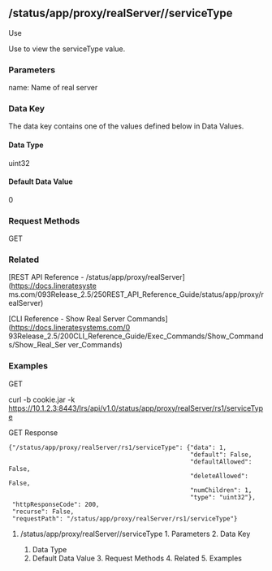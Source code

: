## /status/app/proxy/realServer/<name>/serviceType

Use

Use to view the serviceType value.

### Parameters

name: Name of real server

### Data Key

The data key contains one of the values defined below in Data Values.

#### Data Type

uint32

#### Default Data Value

0

### Request Methods

GET

### Related

[REST API Reference - /status/app/proxy/realServer](https://docs.lineratesyste
ms.com/093Release_2.5/250REST_API_Reference_Guide/status/app/proxy/realServer)

[CLI Reference - Show Real Server Commands](https://docs.lineratesystems.com/0
93Release_2.5/200CLI_Reference_Guide/Exec_Commands/Show_Commands/Show_Real_Ser
ver_Commands)

### Examples

GET

curl -b cookie.jar -k
https://10.1.2.3:8443/lrs/api/v1.0/status/app/proxy/realServer/rs1/serviceType

GET Response

    
    {"/status/app/proxy/realServer/rs1/serviceType": {"data": 1,
                                                      "default": False,
                                                      "defaultAllowed": False,
                                                      "deleteAllowed": False,
                                                      "numChildren": 1,
                                                      "type": "uint32"},
     "httpResponseCode": 200,
     "recurse": False,
     "requestPath": "/status/app/proxy/realServer/rs1/serviceType"}
    

  1. /status/app/proxy/realServer/<name>/serviceType
    1. Parameters
    2. Data Key
      1. Data Type
      2. Default Data Value
    3. Request Methods
    4. Related
    5. Examples

